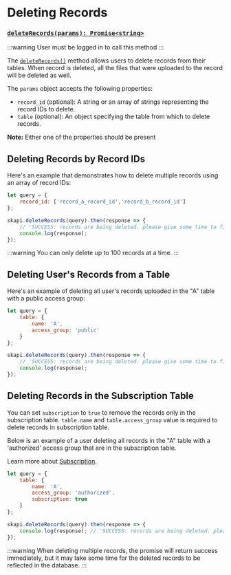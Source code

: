 
# Deleting Records

### [`deleteRecords(params): Promise<string>`](/api-reference/database/README.md#deleterecords)

:::warning
User must be logged in to call this method
:::

The [`deleteRecords()`](/api-reference/database/README.md#deleterecords) method allows users to delete records from their tables.
When record is deleted, all the files that were uploaded to the record will be deleted as well.

The `params` object accepts the following properties:

- `record_id` (optional): A string or an array of strings representing the record IDs to delete.
- `table` (optional): An object specifying the table from which to delete records.

**Note:** Either one of the properties should be present

## Deleting Records by Record IDs

Here's an example that demonstrates how to delete multiple records using an array of record IDs:
```js
let query = {
    record_id: ['record_a_record_id','record_b_record_id']
};

skapi.deleteRecords(query).then(response => {
    // 'SUCCESS: records are being deleted. please give some time to finish the process.'
    console.log(response);
});
```

:::warning
You can only delete up to 100 records at a time.
:::

## Deleting User's Records from a Table
Here's an example of deleting all user's records uploaded in the "A" table with a public access group:

```js
let query = {
    table: {
        name: 'A',
        access_group: 'public'
    }
};

skapi.deleteRecords(query).then(response => {
    // 'SUCCESS: records are being deleted. please give some time to finish the process.'
    console.log(response);
});
```

## Deleting Records in the Subscription Table

You can set `subscription` to `true` to remove the records only in the subscription table.
`table.name` and `table.access_group` value is required to delete records in subscription table.

Below is an example of a user deleting all records in the "A" table with a 'authorized' access group that are in the subscription table.

Learn more about [Subscription](/database-advanced/subscription.md).

```js
let query = {
    table: {
        name: 'A',
        access_group: 'authorized',
        subscription: true
    }
};

skapi.deleteRecords(query).then(response => {
    console.log(response); // 'SUCCESS: records are being deleted. please give some time to finish the process.'
});
```

:::warning
When deleting multiple records, the promise will return success immediately, but it may take some time for the deleted records to be reflected in the database.
:::